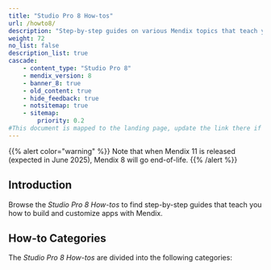 ```yaml
---
title: "Studio Pro 8 How-tos"
url: /howto8/
description: "Step-by-step guides on various Mendix topics that teach you how to build and customize apps."
weight: 72
no_list: false
description_list: true
cascade:
    - content_type: "Studio Pro 8"
    - mendix_version: 8
    - banner_8: true
    - old_content: true
    - hide_feedback: true
    - notsitemap: true
    - sitemap:
        priority: 0.2
#This document is mapped to the landing page, update the link there if renaming or moving the doc file.
---
```


{{% alert color="warning" %}}
Note that when Mendix 11 is released (expected in June 2025), Mendix 8 will go end-of-life.
{{% /alert %}}

## Introduction

Browse the *Studio Pro 8 How-tos* to find step-by-step guides that teach you how to build and customize apps with Mendix.

## How-to Categories

The *Studio Pro 8 How-tos* are divided into the following categories:
